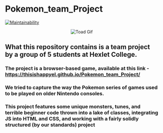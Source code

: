 # Pokemon_team_Project

[![Maintainability](https://api.codeclimate.com/v1/badges/71b5a7b84c9174c26010/maintainability)](https://codeclimate.com/github/ThisisHappyEL/Pocemon_team_Project/maintainability)

<div align="center">
  <img src="https://github.com/ThisisHappyEL/Pokemon_team_Project/blob/main/assets/toad.gif" alt="Toad Gif">
</div>

## What this repository contains is a team project by a group of 5 students at Hexlet College.

### The project is a browser-based game, available at this link - https://thisishappyel.github.io/Pokemon_team_Project/

### We tried to capture the way the Pokemon series of games used to be played on older Nintendo consoles.

### This project features some unique monsters, tunes, and terrible beginner code thrown into a lake of classes, integrating JS into HTML and CSS, and working with a fairly solidly structured (by our standards) project
